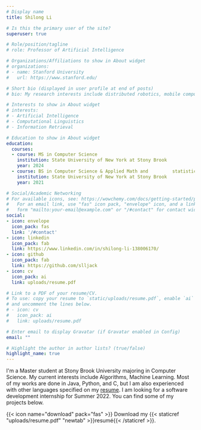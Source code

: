 ```yaml
---
# Display name
title: Shilong Li

# Is this the primary user of the site?
superuser: true

# Role/position/tagline
# role: Professor of Artificial Intelligence

# Organizations/Affiliations to show in About widget
# organizations:
# - name: Stanford University
#   url: https://www.stanford.edu/

# Short bio (displayed in user profile at end of posts)
# bio: My research interests include distributed robotics, mobile computing and programmable matter.

# Interests to show in About widget
# interests:
# - Artificial Intelligence
# - Computational Linguistics
# - Information Retrieval

# Education to show in About widget
education:
  courses:
  - course: MS in Computer Science                              
    institution: State University of New York at Stony Brook
    year: 2024
  - course: BS in Computer Science & Applied Math and         statistics
    institution: State University of New York at Stony Brook
    year: 2021

# Social/Academic Networking
# For available icons, see: https://wowchemy.com/docs/getting-started/page-builder/#icons
#   For an email link, use "fas" icon pack, "envelope" icon, and a link in the
#   form "mailto:your-email@example.com" or "/#contact" for contact widget.
social:
- icon: envelope
  icon_pack: fas
  link: '/#contact'
- icon: linkedin
  icon_pack: fab
  link: https://www.linkedin.com/in/shilong-li-138006170/
- icon: github
  icon_pack: fab
  link: https://github.com/slljack
- icon: cv
  icon_pack: ai
  link: uploads/resume.pdf

# Link to a PDF of your resume/CV.
# To use: copy your resume to `static/uploads/resume.pdf`, enable `ai` icons in `params.toml`,
# and uncomment the lines below.
# - icon: cv
#   icon_pack: ai
#   link: uploads/resume.pdf

# Enter email to display Gravatar (if Gravatar enabled in Config)
email: ""

# Highlight the author in author lists? (true/false)
highlight_name: true
---
```


I'm a Master student at Stony Brook University majoring in Computer Science. My current interests include Algorithms, Machine Learning. Most of my works are done in Java, Python, and C, but I am also experienced with other languages specified on my [resume](uploads/resume.pdf). I am looking for a software development internship for Summer 2022. You can find some of my projects below.


{{< icon name="download" pack="fas" >}} Download my {{< staticref "uploads/resume.pdf" "newtab" >}}resumé{{< /staticref >}}.
